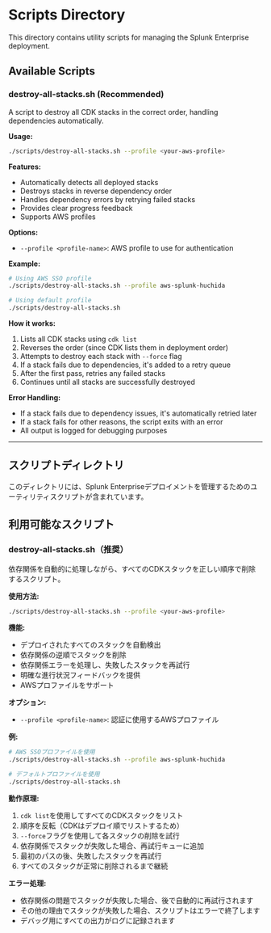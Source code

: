 # Scripts Directory

This directory contains utility scripts for managing the Splunk Enterprise deployment.

## Available Scripts

### destroy-all-stacks.sh (Recommended)

A script to destroy all CDK stacks in the correct order, handling dependencies automatically.

**Usage:**
```bash
./scripts/destroy-all-stacks.sh --profile <your-aws-profile>
```

**Features:**
- Automatically detects all deployed stacks
- Destroys stacks in reverse dependency order
- Handles dependency errors by retrying failed stacks
- Provides clear progress feedback
- Supports AWS profiles

**Options:**
- `--profile <profile-name>`: AWS profile to use for authentication

**Example:**
```bash
# Using AWS SSO profile
./scripts/destroy-all-stacks.sh --profile aws-splunk-huchida

# Using default profile
./scripts/destroy-all-stacks.sh
```

**How it works:**
1. Lists all CDK stacks using `cdk list`
2. Reverses the order (since CDK lists them in deployment order)
3. Attempts to destroy each stack with `--force` flag
4. If a stack fails due to dependencies, it's added to a retry queue
5. After the first pass, retries any failed stacks
6. Continues until all stacks are successfully destroyed

**Error Handling:**
- If a stack fails due to dependency issues, it's automatically retried later
- If a stack fails for other reasons, the script exits with an error
- All output is logged for debugging purposes

---

## スクリプトディレクトリ

このディレクトリには、Splunk Enterpriseデプロイメントを管理するためのユーティリティスクリプトが含まれています。

## 利用可能なスクリプト

### destroy-all-stacks.sh（推奨）

依存関係を自動的に処理しながら、すべてのCDKスタックを正しい順序で削除するスクリプト。

**使用方法:**
```bash
./scripts/destroy-all-stacks.sh --profile <your-aws-profile>
```

**機能:**
- デプロイされたすべてのスタックを自動検出
- 依存関係の逆順でスタックを削除
- 依存関係エラーを処理し、失敗したスタックを再試行
- 明確な進行状況フィードバックを提供
- AWSプロファイルをサポート

**オプション:**
- `--profile <profile-name>`: 認証に使用するAWSプロファイル

**例:**
```bash
# AWS SSOプロファイルを使用
./scripts/destroy-all-stacks.sh --profile aws-splunk-huchida

# デフォルトプロファイルを使用
./scripts/destroy-all-stacks.sh
```

**動作原理:**
1. `cdk list`を使用してすべてのCDKスタックをリスト
2. 順序を反転（CDKはデプロイ順でリストするため）
3. `--force`フラグを使用して各スタックの削除を試行
4. 依存関係でスタックが失敗した場合、再試行キューに追加
5. 最初のパスの後、失敗したスタックを再試行
6. すべてのスタックが正常に削除されるまで継続

**エラー処理:**
- 依存関係の問題でスタックが失敗した場合、後で自動的に再試行されます
- その他の理由でスタックが失敗した場合、スクリプトはエラーで終了します
- デバッグ用にすべての出力がログに記録されます

